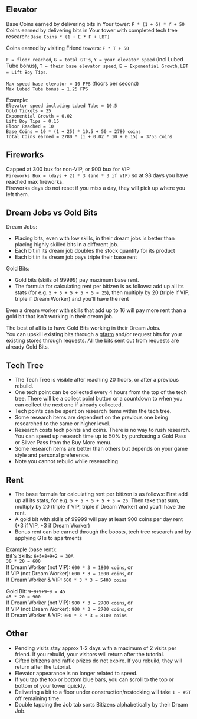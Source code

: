 ## Elevator

Base Coins earned by delivering bits in Your tower: `F * (1 + G) * Y + 50`  
Coins earned by delivering bits in Your tower with completed tech tree research: `Base Coins * (1 + E * F + LBT)`

Coins earned by visiting Friend towers: `F * T + 50`

`F = floor reached`, `G = total GT's`, `Y = your elevator speed` (incl Lubed Tube bonus), `T = their base elevator speed`, `E = Exponential Growth`, `LBT = Lift Boy Tips`.

`Max speed base elevator = 10 FPS` (floors per second)  
`Max Lubed Tube bonus = 1.25 FPS`

Example:  
`Elevator speed including Lubed Tube = 10.5`  
`Gold Tickets = 25`  
`Exponential Growth = 0.02`  
`Lift Boy Tips = 0.15`  
`Floor Reached = 10`  
`Base Coins = 10 * (1 + 25) * 10.5 + 50 = 2780 coins`  
`Total Coins earned = 2780 * (1 + 0.02 * 10 + 0.15) = 3753 coins`

## Fireworks

Capped at 300 bux for non-VIP, or 900 bux for VIP  
`Fireworks Bux = (days + 2) * 3 (and * 3 if VIP)` so at 98 days you have reached max fireworks.  
Fireworks days do not reset if you miss a day, they will pick up where you left them.

## Dream Jobs vs Gold Bits

Dream Jobs:

* Placing bits, even with low skills, in their dream jobs is better than placing highly skilled bits in a different job.
* Each bit in its dream job doubles the stock quantity for its product
* Each bit in its dream job pays triple their base rent

Gold Bits:

* Gold bits (skills of 99999) pay maximum base rent.
* The formula for calculating rent per bitizen is as follows: add up all its stats (for e.g. `5 + 5 + 5 + 5 + 5 = 25`), then multiply by 20 (triple if VIP, triple if Dream Worker) and you'll have the rent

Even a dream worker with skills that add up to 16 will pay more rent than a gold bit that isn't working in their dream job.

The best of all is to have Gold Bits working in their Dream Jobs.  
You can upskill existing bits through a [gfarm](TODO/online#gfarm) and/or request bits for your existing stores through requests.
All the bits sent out from requests are already Gold Bits.

## Tech Tree

* The Tech Tree is visible after reaching 20 floors, or after a previous rebuild.
* One tech point can be collected every 4 hours from the top of the tech tree.
There will be a collect point button or a countdown to when you can collect the next one if already collected.
* Tech points can be spent on research items within the tech tree.
* Some research items are dependent on the previous one being researched to the same or higher level.
* Research costs tech points and coins.  There is no way to rush research.
You can speed up research time up to 50% by purchasing a Gold Pass or Silver Pass from the Buy More menu.
* Some research items are better than others but depends on your game style and personal preference.
* Note you cannot rebuild while researching

## Rent

* The base formula for calculating rent per bitizen is as follows: First add up all its stats, for e.g. `5 + 5 + 5 + 5 + 5 = 25`. Then take that sum, multiply by 20 (triple if VIP, triple if Dream Worker) and you'll have the rent.
* A gold bit with skills of 99999 will pay at least 900 coins per day rent (\*3 if VIP, \*3 if Dream Worker)
* Bonus rent can be earned through the boosts, tech tree research and by applying GTs to apartments

Example (base rent):  
Bit's Skills: `6+5+8+9+2 = 30A`  
`30 * 20 = 600`  
If Dream Worker (not VIP): `600 * 3 = 1800 coins`, or  
If VIP (not Dream Worker): `600 * 3 = 1800 coins`, or  
If Dream Worker & VIP: `600 * 3 * 3 = 5400 coins`

Gold Bit: `9+9+9+9+9 = 45`  
`45 * 20 = 900`  
If Dream Worker (not VIP): `900 * 3 = 2700 coins`, or  
If VIP (not Dream Worker): `900 * 3 = 2700 coins`, or  
If Dream Worker & VIP: `900 * 3 * 3 = 8100 coins`

## Other

* Pending visits stay approx 1-2 days with a maximum of 2 visits per friend.
If you rebuild, your visitors will return after the tutorial.
* Gifted bitizens and raffle prizes do not expire. If you rebuild, they will return after the tutorial.
* Elevator appearance is no longer related to speed.
* If you tap the top or bottom blue bars, you can scroll to the top or bottom of your tower quickly.
* Delivering a bit to a floor under construction/restocking will take `1 + #GT` off remaining time.
* Double tapping the Job tab sorts Bitizens alphabetically by their Dream Job.
